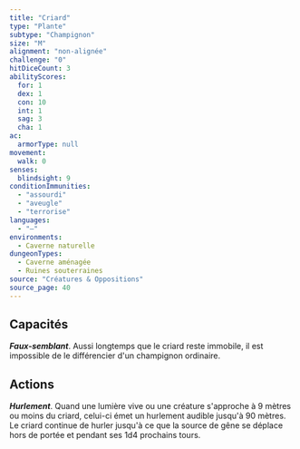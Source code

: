 ```yaml
---
title: "Criard"
type: "Plante"
subtype: "Champignon"
size: "M"
alignment: "non-alignée"
challenge: "0"
hitDiceCount: 3
abilityScores:
  for: 1
  dex: 1
  con: 10
  int: 1
  sag: 3
  cha: 1
ac: 
  armorType: null
movement: 
  walk: 0
senses: 
  blindsight: 9
conditionImmunities: 
  - "assourdi"
  - "aveugle"
  - "terrorise"
languages: 
  - "—"
environments:
  - Caverne naturelle
dungeonTypes:
  - Caverne aménagée
  - Ruines souterraines
source: "Créatures & Oppositions"
source_page: 40
---
```

## Capacités
_**Faux-semblant**_. Aussi longtemps que le criard reste immobile, il est impossible de le différencier d'un champignon ordinaire.

## Actions
_**Hurlement**_. Quand une lumière vive ou une créature s'approche à 9 mètres ou moins du criard, celui-ci émet un hurlement audible jusqu'à 90 mètres. Le criard continue de hurler jusqu'à ce que la source de gêne se déplace hors de portée et pendant ses 1d4 prochains tours.
